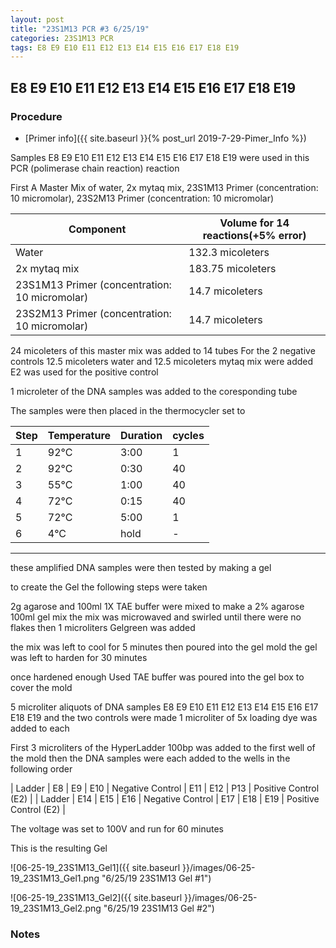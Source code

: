 ```yaml
---
layout: post
title: "23S1M13 PCR #3 6/25/19"
categories: 23S1M13 PCR
tags: E8 E9 E10 E11 E12 E13 E14 E15 E16 E17 E18 E19
---
```


##  E8 E9 E10 E11 E12 E13 E14 E15 E16 E17 E18 E19

### Procedure

- [Primer info]({{ site.baseurl }}{% post_url 2019-7-29-Pimer_Info %})

Samples E8 E9 E10 E11 E12 E13 E14 E15 E16 E17 E18 E19 were used in this PCR (polimerase chain reaction) reaction 

First A Master Mix of water, 2x mytaq mix, 23S1M13 Primer (concentration: 10 micromolar), 23S2M13 Primer (concentration: 10 micromolar)


|Component| Volume for 14 reactions(+5% error)|
|---------|---------------------------|
|Water| 132.3 micoleters|
|2x mytaq mix| 183.75 micoleters|
|23S1M13 Primer (concentration: 10 micromolar)| 14.7 micoleters|
|23S2M13 Primer (concentration: 10 micromolar)| 14.7 micoleters|

24 micoleters of this master mix was added to 14 tubes 
For the 2 negative controls 12.5 micoleters water and 12.5 micoleters mytaq mix were added
E2 was used for the positive control

1 microleter of the DNA samples was added to the coresponding tube

The samples were then placed in the thermocycler set to 

|Step|Temperature|Duration|cycles|
|----|-------|--------|-------|
|1|92°C|3:00|1|
|2|92°C|0:30|40|
|3|55°C|1:00|40|
|4|72°C|0:15|40|
|5|72°C|5:00|1|
|6|4°C|hold|-|

___________

these amplified DNA samples were then tested by making a gel

to create the Gel the following steps were taken 

2g agarose and 100ml 1X TAE buffer were mixed to make a 2% agarose 100ml gel mix 
the mix was microwaved and swirled until there were no flakes 
then 1 microliters Gelgreen was added

the mix was left to cool for 5 minutes then poured into the gel mold
the gel was left to harden for 30 minutes 

once hardened enough Used TAE buffer was poured into the gel box to cover the mold

5 microliter aliquots of DNA samples  E8 E9 E10 E11 E12 E13 E14 E15 E16 E17 E18 E19 and the two controls were made 
1 microliter of 5x loading dye was added to each

First 3 microliters of the HyperLadder 100bp was added to the first well of the mold 
then the DNA samples were each added to the wells in the following order 

| Ladder | E8 | E9 | E10 | Negative Control | E11 | E12 | P13 | Positive Control (E2) |
| Ladder | E14 | E15 | E16 | Negative Control | E17 | E18 | E19 | Positive Control (E2) |

The voltage was set to 100V and run for 60 minutes


This is the resulting Gel

![06-25-19_23S1M13_Gel1]({{ site.baseurl }}/images/06-25-19_23S1M13_Gel1.png "6/25/19 23S1M13 Gel #1")

![06-25-19_23S1M13_Gel2]({{ site.baseurl }}/images/06-25-19_23S1M13_Gel2.png "6/25/19 23S1M13 Gel #2")


### Notes


